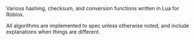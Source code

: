 Various hashing, checksum, and conversion functions written in Lua for Roblox.

All algorithms are implemented to spec unless otherwise noted, and include explanations when things are different.